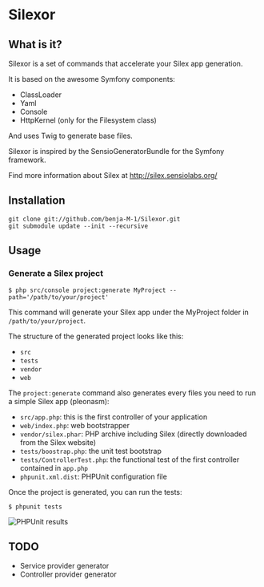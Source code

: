 # Silexor

## What is it?

Silexor is a set of commands that accelerate your Silex app generation.

It is based on the awesome Symfony components:

* ClassLoader
* Yaml
* Console
* HttpKernel (only for the Filesystem class)

And uses Twig to generate base files.

Silexor is inspired by the SensioGeneratorBundle for the Symfony framework.

Find more information about Silex at http://silex.sensiolabs.org/

## Installation

    git clone git://github.com/benja-M-1/Silexor.git
    git submodule update --init --recursive


## Usage

### Generate a Silex project

    $ php src/console project:generate MyProject --path='/path/to/your/project'

This command will generate your Silex app under the MyProject folder in `/path/to/your/project`.

The structure of the generated project looks like this:

* `src`
* `tests`
* `vendor`
* `web`

The `project:generate` command also generates every files you need to run a simple Silex app (pleonasm):

* `src/app.php`: this is the first controller of your application
* `web/index.php`: web bootstrapper
* `vendor/silex.phar`: PHP archive including Silex  (directly downloaded from the Silex website)
* `tests/boostrap.php`: the unit test bootstrap
* `tests/ControllerTest.php`: the functional test of the first controller contained in `app.php`
* `phpunit.xml.dist`: PHPUnit configuration file

Once the project is generated, you can run the tests:

    $ phpunit tests

![PHPUnit results](https://github.com/benja-M-1/Silexor/blob/master/src/Silexor/Resources/doc/phpunit_result.png?raw=true)


## TODO

*   Service provider generator
*   Controller provider generator
